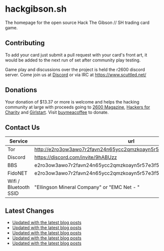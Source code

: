 # hackgibson.sh
The homepage for the open source Hack The Gibson // SH trading card game.


## Contributing

To add your card just submit a pull request with your card's front art, it would be added to the next run of set after community play testing.

Game play and discussions over the project is held the r2600 discord server. Come join us at [Discord](https://discord.com/invite/9hABUzz) or via IRC at https://www.scuttled.net/


## Donations

Your donation of $13.37 or more is welcome and helps the hacking community at large with proceeds going to [2600 Magazine](https://2600.com/), [Hackers for Charity](https://hackersforcharity.org) and [Girlstart](https://girlstart.org).  Visit [buymeacoffee](https://www.buymeacoffee.com/hackgibson.sh) to donate.


## Contact Us

Service | url
-|-
Tor | http://e2ro3ow3awo7r2favn24n65ycc2qmzkoayn5r57e3f56nvjwdcgg32ad.onion
Discord | https://discord.com/invite/9hABUzz
BBS | e2ro3ow3awo7r2favn24n65ycc2qmzkoayn5r57e3f56nvjwdcgg32ad.onion:23
FidoNET | e2ro3ow3awo7r2favn24n65ycc2qmzkoayn5r57e3f56nvjwdcgg32ad.onion:24554
Wifi / Bluetooth SSID | "Ellingson Mineral Company" or "EMC Net - <fidonet address>"

## Latest Changes
<!-- BLOG-POST-LIST:START -->
- [Updated with the latest blog posts](https://github.com/DFW2600/hackgibson.sh/commit/d8706b89e4e33f5557e78c06431f7b921c53904f)
- [Updated with the latest blog posts](https://github.com/DFW2600/hackgibson.sh/commit/ff1c7b001b45ed93fcb96486edefa39f203dc7c3)
- [Updated with the latest blog posts](https://github.com/DFW2600/hackgibson.sh/commit/80278d2f498ad11fc480e2e889ec008397d9bcbf)
- [Updated with the latest blog posts](https://github.com/DFW2600/hackgibson.sh/commit/15030407a9e944d5cac6004693ba60b2015e07f1)
- [Updated with the latest blog posts](https://github.com/DFW2600/hackgibson.sh/commit/1e339d05b6a9885e8413147fe85f2aee2f45459b)
<!-- BLOG-POST-LIST:END -->
